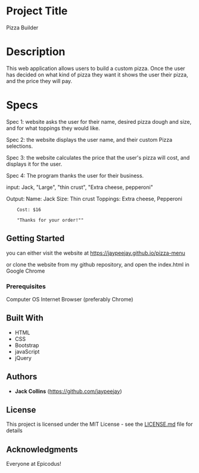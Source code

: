 # Project Title

Pizza Builder

# Description

This web application allows users to build a custom pizza. Once the user has decided on what kind of pizza they want it shows the user their pizza, and the price they will pay.

# Specs

Spec 1: website asks the user for their name, desired pizza dough and size, and for what toppings they would like.

Spec 2: the website displays the user name, and their custom Pizza selections.

Spec 3: the website calculates the price that the user's pizza will cost, and displays it for the user.

Spec 4: The program thanks the user for their business.

input: Jack, "Large", "thin crust", "Extra cheese, pepperoni"

Output: Name: Jack
        Size: Thin crust
        Toppings: Extra cheese, Pepperoni

        Cost: $16

        "Thanks for your order!""



## Getting Started

you can either visit the website at https://jaypeejay.github.io/pizza-menu

or clone the website from my github repository, and open the index.html in Google Chrome

### Prerequisites

Computer
OS
Internet Browser (preferably Chrome)



## Built With

* HTML
* CSS
* Bootstrap
* javaScript
* jQuery



## Authors

* **Jack Collins**  (https://github.com/jaypeejay)



## License

This project is licensed under the MIT License - see the [LICENSE.md](LICENSE.md) file for details

## Acknowledgments

Everyone at Epicodus!
